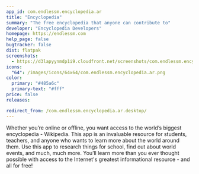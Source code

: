 ```yaml
---
app_id: com.endlessm.encyclopedia.ar
title: "Encyclopedia"
summary: "The free encyclopedia that anyone can contribute to"
developer: "Encyclopedia Developers"
homepage: https://endlessm.com
help_page: false
bugtracker: false
dist: flatpak
screenshots:
  - https://d3lapyynmdp1i9.cloudfront.net/screenshots/com.endlessm.encyclopedia.ar/C/com.endlessm.encyclopedia-screenshot1.jpg
icons:
  "64": /images/icons/64x64/com.endlessm.encyclopedia.ar.png
color:
  primary: "#485a6c"
  primary-text: "#fff"
price: false
releases:

redirect_from: /com.endlessm.encyclopedia.ar.desktop/
---
```


<p>Whether you’re online or offline, you want access to the world’s biggest encyclopedia - Wikipedia. This app is an invaluable resource for students, teachers, and anyone who wants to learn more about the world around them. Use this app to research things for school, find out about world events, and much, much more. You’ll learn more than you ever thought possible with access to the Internet's greatest informational resource - and all for free!</p>